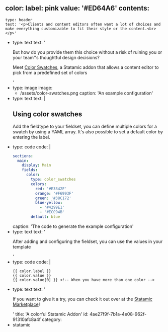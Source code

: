 color:
  label: pink
  value: '#ED64A6'
contents:
  -
    type: header
    text: '<p>Clients and content editors often want a lot of choices and make everything customizable to fit their style or the content.<br></p>'
  -
    type: text
    text: '<p>But how do you provide them this choice without a risk of ruining you or your team''s thoughtful design decisions?</p><p>Meet <a href="https://statamic.com/marketplace/addons/color-swatches" target="_blank">Color Swatches</a>, a Statamic addon that allows a content editor to pick from a predefined set of colors</p>'
  -
    type: image
    image:
      - /assets/color-swatches.png
    caption: 'An example configuration'
  -
    type: text
    text: |
      <h2>Using color swatches</h2><p>Add the fieldtype to your fieldset, you can define multiple colors 
      for a swatch by using a YAML array. It's also possible to set a default color by entering the label.</p>
  -
    type: code
    code: |
      ```yaml
      sections:
        main:
          display: Main
          fields:
            color:
              type: color_swatches
              colors:
                red: '#E3342F'
                orange: '#F6993F'
                green: '#38C172'
                blue-yellow:
                  - '#4299E1'
                  - '#ECC94B'
              default: blue
      
      ```
    caption: 'The code to generate the example configuration'
  -
    type: text
    text: '<p>After adding and configuring the fieldset, you can use the values in your template</p>'
  -
    type: code
    code: |
      ```twig
      {{ color.label }}
      {{ color.value }}
      {{ color.value[0] }} <!-- When you have more than one color -->
      ```
  -
    type: text
    text: '<p>If you want to give it a try, you can check it out over at the <a href="https://statamic.com/marketplace/addons/color-swatches" target="_blank">Statamic Marketplace</a>! <br></p>'
title: 'A colorful Statamic Addon'
id: 4ae27f9f-7b1a-4e08-962f-91310afc8a4f
category:
  - statamic
